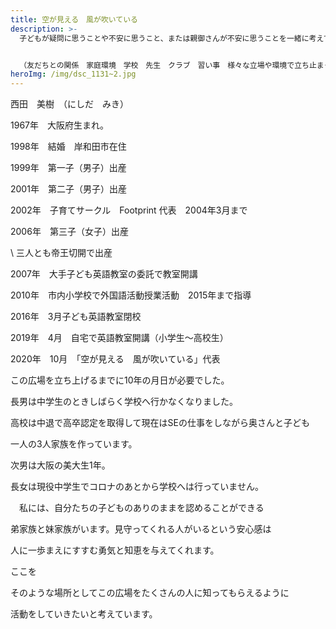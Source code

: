```yaml
---
title: 空が見える　風が吹いている　
description: >-
  子どもが疑問に思うことや不安に思うこと、または親御さんが不安に思うことを一緒に考えていく広場です。


  （友だちとの関係　家庭環境　学校　先生　クラブ　習い事　様々な立場や環境で立ち止まって、考えてしまうようなときにそっと見守ってくれる場所として思い出したもらえるような広場）
heroImg: /img/dsc_1131~2.jpg
---
```

西田　美樹　（にしだ　みき）

1967年　大阪府生まれ。

1998年　結婚　岸和田市在住

1999年　第一子（男子）出産 

2001年　第二子（男子）出産 

2002年　子育てサークル　Footprint 代表　2004年3月まで

2006年　第三子（女子）出産 

\    三人とも帝王切開で出産

2007年　大手子ども英語教室の委託で教室開講

2010年　市内小学校で外国語活動授業活動　2015年まで指導

2016年　3月子ども英語教室閉校

2019年　4月　自宅で英語教室開講（小学生～高校生）

2020年　10月　「空が見える　風が吹いている」代表

この広場を立ち上げるまでに10年の月日が必要でした。

長男は中学生のときしばらく学校へ行かなくなりました。

高校は中退で高卒認定を取得して現在はSEの仕事をしながら奥さんと子ども

一人の3人家族を作っています。

次男は大阪の美大生1年。

長女は現役中学生でコロナのあとから学校へは行っていません。

　私には、自分たちの子どものありのままを認めることができる

弟家族と妹家族がいます。見守ってくれる人がいるという安心感は

人に一歩まえにすすむ勇気と知恵を与えてくれます。

ここを

そのような場所としてこの広場をたくさんの人に知ってもらえるように

活動をしていきたいと考えています。